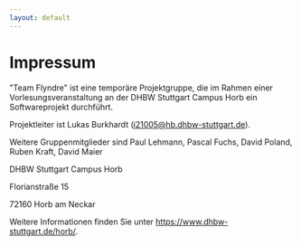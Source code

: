 ```yaml
---
layout: default
---
```


# Impressum

"Team Flyndre" ist eine temporäre Projektgruppe, die im Rahmen einer Vorlesungsveranstaltung an der DHBW Stuttgart Campus Horb ein Softwareprojekt durchführt.

Projektleiter ist Lukas Burkhardt (i21005@hb.dhbw-stuttgart.de).

Weitere Gruppenmitglieder sind Paul Lehmann, Pascal Fuchs, David Poland, Ruben Kraft, David Maier

DHBW Stuttgart Campus Horb

Florianstraße 15

72160 Horb am Neckar

Weitere Informationen finden Sie unter https://www.dhbw-stuttgart.de/horb/.